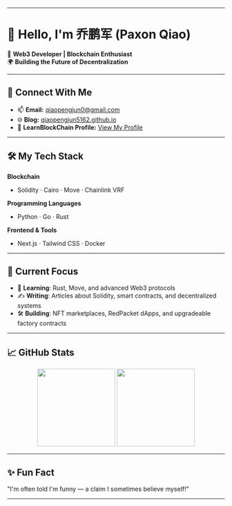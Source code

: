 
---

# 👋 Hello, I'm **乔鹏军 (Paxon Qiao)**  

🎯 **Web3 Developer | Blockchain Enthusiast**  
🌍 **Building the Future of Decentralization**  

---

## 🔗 Connect With Me  

- 📫 **Email:** [qiaopengjun0@gmail.com](mailto:qiaopengjun0@gmail.com)  
- 🌐 **Blog:** [qiaopengjun5162.github.io](https://qiaopengjun5162.github.io/)  
- 📖 **LearnBlockChain Profile:** [View My Profile](https://learnblockchain.cn/people/18602)  

---

## 🛠️ My Tech Stack  

**Blockchain**  
- Solidity · Cairo · Move · Chainlink VRF  

**Programming Languages**  
- Python · Go · Rust  

**Frontend & Tools**  
- Next.js · Tailwind CSS · Docker  

---

## 🚀 Current Focus  

- 🌱 **Learning**: Rust, Move, and advanced Web3 protocols  
- ✍️ **Writing**: Articles about Solidity, smart contracts, and decentralized systems  
- 🛠️ **Building**: NFT marketplaces, RedPacket dApps, and upgradeable factory contracts  

---

## 📈 GitHub Stats  

<div align="center">
  <img height="180px" src="https://github-readme-stats.vercel.app/api?username=qiaopengjun5162&show_icons=true&theme=radical&count_private=true" />
  <img height="180px" src="https://github-readme-stats.vercel.app/api/top-langs/?username=qiaopengjun5162&layout=compact&theme=radical" />
</div>

---

## ✨ Fun Fact  

"I'm often told I'm funny — a claim I sometimes believe myself!"

---
